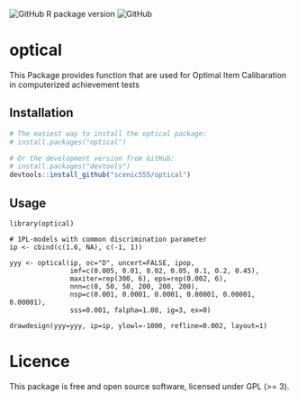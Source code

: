 ![GitHub R package version](https://img.shields.io/github/r-package/v/scenic555/optical?label=Optical&logo=github)
![GitHub](https://img.shields.io/github/license/scenic555/optical?logo=github)

# optical
This Package provides function that are used for Optimal Item Calibaration in computerized achievement tests

## Installation

``` r
# The easiest way to install the optical package:
# install.packages("optical")

# Or the development version from GitHub:
# install.packages("devtools")
devtools::install_github("scenic555/optical")
```

## Usage

```{r example}
library(optical)

# 1PL-models with common discrimination parameter
ip <- cbind(c(1.6, NA), c(-1, 1))

yyy <- optical(ip, oc="D", uncert=FALSE, ipop,
               imf=c(0.005, 0.01, 0.02, 0.05, 0.1, 0.2, 0.45),
               maxiter=rep(300, 6), eps=rep(0.002, 6),
               nnn=c(0, 50, 50, 200, 200, 200),
               nsp=c(0.001, 0.0001, 0.0001, 0.00001, 0.00001, 0.00001),
               sss=0.001, falpha=1.08, ig=3, ex=0)

drawdesign(yyy=yyy, ip=ip, ylowl=-1000, refline=0.002, layout=1)
```

# Licence
This package is free and open source software, licensed under GPL (>= 3).

